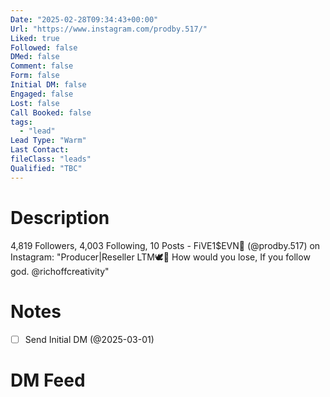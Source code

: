```yaml
---
Date: "2025-02-28T09:34:43+00:00"
Url: "https://www.instagram.com/prodby.517/"
Liked: true
Followed: false
DMed: false
Comment: false
Form: false
Initial DM: false
Engaged: false
Lost: false
Call Booked: false
tags:
  - "lead"
Lead Type: "Warm"
Last Contact:
fileClass: "leads"
Qualified: "TBC"
---
```

# Description
4,819 Followers, 4,003 Following, 10 Posts - FiVE1$EVN💽 (@prodby.517) on Instagram: "Producer|Reseller
LTM🕊️💐
How would you lose,
If you follow god.
@richoffcreativity"
# Notes
- [ ] Send Initial DM (@2025-03-01)
# DM Feed